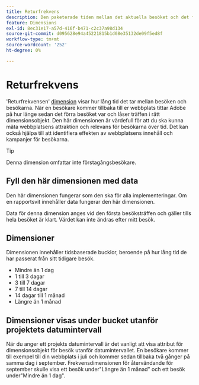 ```yaml
---
title: Returfrekvens
description: Den paketerade tiden mellan det aktuella besöket och det föregående besöket.
feature: Dimensions
exl-id: 8ec31e17-a57d-416f-b471-c2c37a98d134
source-git-commit: d095628e94a45221815b1d08e35132de09f5ed8f
workflow-type: tm+mt
source-wordcount: '252'
ht-degree: 0%

---
```


# Returfrekvens

&#39;Returfrekvensen&#39; [dimension](overview.md) visar hur lång tid det tar mellan besöken och besökarna. När en besökare kommer tillbaka till er webbplats tittar Adobe på hur länge sedan det förra besöket var och låser träffen i rätt dimensionsobjekt. Den här dimensionen är värdefull för att du ska kunna mäta webbplatsens attraktion och relevans för besökarna över tid. Det kan också hjälpa till att identifiera effekten av webbplatsens innehåll och kampanjer för besökarna.

>[!TIP]
>
>Denna dimension omfattar inte förstagångsbesökare.

## Fyll den här dimensionen med data

Den här dimensionen fungerar som den ska för alla implementeringar. Om en rapportsvit innehåller data fungerar den här dimensionen.

Data för denna dimension anges vid den första besöksträffen och gäller tills hela besöket är klart. Värdet kan inte ändras efter mitt besök.

## Dimensioner

Dimensionen innehåller tidsbaserade bucklor, beroende på hur lång tid de har passerat från sitt tidigare besök.

* Mindre än 1 dag
* 1 till 3 dagar
* 3 till 7 dagar
* 7 till 14 dagar
* 14 dagar till 1 månad
* Längre än 1 månad

## Dimensioner visas under bucket utanför projektets datumintervall

När du anger ett projekts datumintervall är det vanligt att visa attribut för dimensionsobjekt för besök utanför datumintervallet. En besökare kommer till exempel till din webbplats i juli och kommer sedan tillbaka två gånger på samma dag i september. Frekvensdimensionen för återvändande för september skulle visa ett besök under&quot;Längre än 1 månad&quot; och ett besök under&quot;Mindre än 1 dag&quot;.
